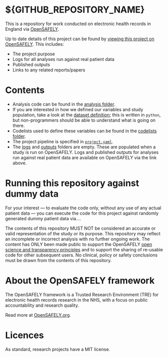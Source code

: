 # ${GITHUB_REPOSITORY_NAME}

This is a repository for work conducted on electronic health records in England via [OpenSAFELY](https://opensafely.org).

Up to date details of this project can be found by
[viewing this project on OpenSAFELY](https://jobs.opensafely.org/repo/https%253A%252F%252Fgithub.com%252Fopensafely%252F${GITHUB_REPOSITORY_NAME}). This includes:

*  The project purpose
*  Logs for all analyses run against real patient data
*  Published outputs
*  Links to any related reports/papers

# Contents

* Analysis code can be found in the [analysis folder](./analysis/).
* If you are interested in how we defined our variables and study population, take a look at the [dataset definition](analysis/dataset_definition.py); this is written in `python`, but non-programmers should be able to understand what is going on there.
* Codelists used to define these variables can be found in the [codelists folder](./codelists/).
* The project pipeline is specified in [`project.yaml`](./project.yaml).
* The [logs](./logs/) and [outputs](./outputs/) folders are empty. These are populated when a study is run on OpenSAFELY. Logs and published outputs for analyses run against real patient data are available on OpenSAFELY via the link above.
  
# Running this repository against dummy data

[//]: # (TODO: Add instructions for codespaces)

For your interest — to evaluate the code only, without any use of any actual patient data — you can execute the code for this project against randomly generated dummy patient data via....

The contents of this repository MUST NOT be considered an accurate or valid representation of the study or its purpose. 
This repository may reflect an incomplete or incorrect analysis with no further ongoing work.
The content has ONLY been made public to support the OpenSAFELY [open science and transparency principles](https://www.opensafely.org/about/#contributing-to-best-practice-around-open-science) and to support the sharing of re-usable code for other subsequent users.
No clinical, policy or safety conclusions must be drawn from the contents of this repository.

# About the OpenSAFELY framework

The OpenSAFELY framework is a Trusted Research Environment (TRE) for electronic
health records research in the NHS, with a focus on public accountability and
research quality.

Read more at [OpenSAFELY.org](https://opensafely.org).

# Licences
As standard, research projects have a MIT license. 
